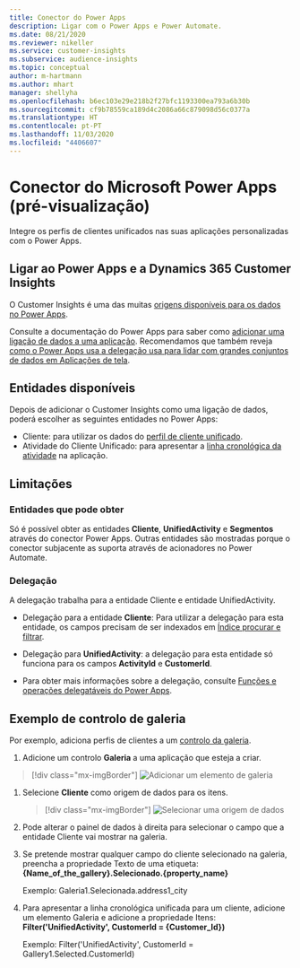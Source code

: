 ```yaml
---
title: Conector do Power Apps
description: Ligar com o Power Apps e Power Automate.
ms.date: 08/21/2020
ms.reviewer: nikeller
ms.service: customer-insights
ms.subservice: audience-insights
ms.topic: conceptual
author: m-hartmann
ms.author: mhart
manager: shellyha
ms.openlocfilehash: b6ec103e29e218b2f27bfc1193300ea793a6b30b
ms.sourcegitcommit: cf9b78559ca189d4c2086a66c879098d56c0377a
ms.translationtype: HT
ms.contentlocale: pt-PT
ms.lasthandoff: 11/03/2020
ms.locfileid: "4406607"
---
```

# <a name="microsoft-power-apps-connector-preview"></a>Conector do Microsoft Power Apps (pré-visualização)

Integre os perfis de clientes unificados nas suas aplicações personalizadas com o Power Apps.

## <a name="connect-power-apps-and-dynamics-365-customer-insights"></a>Ligar ao Power Apps e a Dynamics 365 Customer Insights

O Customer Insights é uma das muitas [origens disponíveis para os dados no Power Apps](https://docs.microsoft.com/powerapps/maker/canvas-apps/working-with-data-sources).

Consulte a documentação do Power Apps para saber como [adicionar uma ligação de dados a uma aplicação](https://docs.microsoft.com/powerapps/maker/canvas-apps/add-data-connection). Recomendamos que também reveja [como o Power Apps usa a delegação usa para lidar com grandes conjuntos de dados em Aplicações de tela](https://docs.microsoft.com/powerapps/maker/canvas-apps/delegation-overview).

## <a name="available-entities"></a>Entidades disponíveis

Depois de adicionar o Customer Insights como uma ligação de dados, poderá escolher as seguintes entidades no Power Apps:

- Cliente: para utilizar os dados do [perfil de cliente unificado](customer-profiles.md).
- Atividade do Cliente Unificado: para apresentar a [linha cronológica da atividade](activities.md) na aplicação.

## <a name="limitations"></a>Limitações

### <a name="retrievable-entities"></a>Entidades que pode obter

Só é possível obter as entidades **Cliente**, **UnifiedActivity** e **Segmentos** através do conector Power Apps. Outras entidades são mostradas porque o conector subjacente as suporta através de acionadores no Power Automate.  

### <a name="delegation"></a>Delegação

A delegação trabalha para a entidade Cliente e entidade UnifiedActivity. 

- Delegação para a entidade **Cliente**: Para utilizar a delegação para esta entidade, os campos precisam de ser indexados em [Índice procurar e filtrar](search-filter-index.md).  

- Delegação para **UnifiedActivity**: a delegação para esta entidade só funciona para os campos **ActivityId** e **CustomerId**.  

- Para obter mais informações sobre a delegação, consulte [Funções e operações delegatáveis do Power Apps](https://docs.microsoft.com/connectors/commondataservice/#power-apps-delegable-functions-and-operations-for-the-cds-for-apps). 

## <a name="example-gallery-control"></a>Exemplo de controlo de galeria

Por exemplo, adiciona perfis de clientes a um [controlo da galeria](https://docs.microsoft.com/powerapps/maker/canvas-apps/add-gallery).

1. Adicione um controlo **Galeria** a uma aplicação que esteja a criar.

> [!div class="mx-imgBorder"]
> ![Adicionar um elemento de galeria](media/connector-powerapps9.png "Adicionar um elemento de galeria")

1. Selecione **Cliente** como origem de dados para os itens.

    > [!div class="mx-imgBorder"]
    > ![Selecionar uma origem de dados](media/choose-datasource-powerapps.png "Selecionar uma origem de dados")

1. Pode alterar o painel de dados à direita para selecionar o campo que a entidade Cliente vai mostrar na galeria.

1. Se pretende mostrar qualquer campo do cliente selecionado na galeria, preencha a propriedade Texto de uma etiqueta:  **{Name_of_the_gallery}.Selecionado.{property_name}**

    Exemplo: Galeria1.Selecionada.address1_city

1. Para apresentar a linha cronológica unificada para um cliente, adicione um elemento Galeria e adicione a propriedade Itens: **Filter('UnifiedActivity', CustomerId = {Customer_Id})**

    Exemplo: Filter('UnifiedActivity', CustomerId = Gallery1.Selected.CustomerId)

